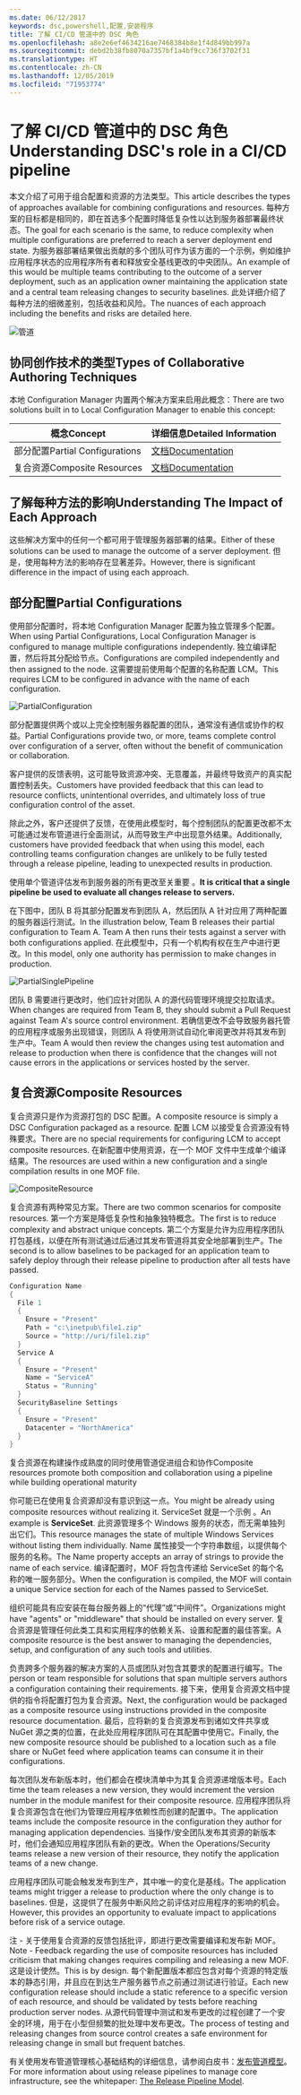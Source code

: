 ```yaml
---
ms.date: 06/12/2017
keywords: dsc,powershell,配置,安装程序
title: 了解 CI/CD 管道中的 DSC 角色
ms.openlocfilehash: a8e2e6ef4634216ae7468384b8e1f4d849bb997a
ms.sourcegitcommit: debd2b38fb8070a7357bf1a4bf9cc736f3702f31
ms.translationtype: HT
ms.contentlocale: zh-CN
ms.lasthandoff: 12/05/2019
ms.locfileid: "71953774"
---
```

# <a name="understanding-dscs-role-in-a-cicd-pipeline"></a><span data-ttu-id="18b79-103">了解 CI/CD 管道中的 DSC 角色</span><span class="sxs-lookup"><span data-stu-id="18b79-103">Understanding DSC's role in a CI/CD pipeline</span></span>

<span data-ttu-id="18b79-104">本文介绍了可用于组合配置和资源的方法类型。</span><span class="sxs-lookup"><span data-stu-id="18b79-104">This article describes the types of approaches available for combining configurations and resources.</span></span>
<span data-ttu-id="18b79-105">每种方案的目标都是相同的，即在首选多个配置时降低复杂性以达到服务器部署最终状态。</span><span class="sxs-lookup"><span data-stu-id="18b79-105">The goal for each scenario is the same, to reduce complexity when multiple configurations are preferred to reach a server deployment end state.</span></span>
<span data-ttu-id="18b79-106">为服务器部署结果做出贡献的多个团队可作为该方面的一个示例，例如维护应用程序状态的应用程序所有者和释放安全基线更改的中央团队。</span><span class="sxs-lookup"><span data-stu-id="18b79-106">An example of this would be multiple teams contributing to the outcome of a server deployment, such as an application owner maintaining the application state and a central team releasing changes to security baselines.</span></span>
<span data-ttu-id="18b79-107">此处详细介绍了每种方法的细微差别，包括收益和风险。</span><span class="sxs-lookup"><span data-stu-id="18b79-107">The nuances of each approach including the benefits and risks are detailed here.</span></span>

![管道](../images/Pipeline.jpg)

## <a name="types-of-collaborative-authoring-techniques"></a><span data-ttu-id="18b79-109">协同创作技术的类型</span><span class="sxs-lookup"><span data-stu-id="18b79-109">Types of Collaborative Authoring Techniques</span></span>

<span data-ttu-id="18b79-110">本地 Configuration Manager 内置两个解决方案来启用此概念：</span><span class="sxs-lookup"><span data-stu-id="18b79-110">There are two solutions built in to Local Configuration Manager to enable this concept:</span></span>

| <span data-ttu-id="18b79-111">概念</span><span class="sxs-lookup"><span data-stu-id="18b79-111">Concept</span></span> | <span data-ttu-id="18b79-112">详细信息</span><span class="sxs-lookup"><span data-stu-id="18b79-112">Detailed Information</span></span>
|-|-
| <span data-ttu-id="18b79-113">部分配置</span><span class="sxs-lookup"><span data-stu-id="18b79-113">Partial Configurations</span></span> | [<span data-ttu-id="18b79-114">文档</span><span class="sxs-lookup"><span data-stu-id="18b79-114">Documentation</span></span>](../pull-server/partialConfigs.md)
| <span data-ttu-id="18b79-115">复合资源</span><span class="sxs-lookup"><span data-stu-id="18b79-115">Composite Resources</span></span> | [<span data-ttu-id="18b79-116">文档</span><span class="sxs-lookup"><span data-stu-id="18b79-116">Documentation</span></span>](../resources/authoringResourceComposite.md)

## <a name="understanding-the-impact-of-each-approach"></a><span data-ttu-id="18b79-117">了解每种方法的影响</span><span class="sxs-lookup"><span data-stu-id="18b79-117">Understanding The Impact of Each Approach</span></span>

<span data-ttu-id="18b79-118">这些解决方案中的任何一个都可用于管理服务器部署的结果。</span><span class="sxs-lookup"><span data-stu-id="18b79-118">Either of these solutions can be used to manage the outcome of a server deployment.</span></span>
<span data-ttu-id="18b79-119">但是，使用每种方法的影响存在显著差异。</span><span class="sxs-lookup"><span data-stu-id="18b79-119">However, there is significant difference in the impact of using each approach.</span></span>

## <a name="partial-configurations"></a><span data-ttu-id="18b79-120">部分配置</span><span class="sxs-lookup"><span data-stu-id="18b79-120">Partial Configurations</span></span>

<span data-ttu-id="18b79-121">使用部分配置时，将本地 Configuration Manager 配置为独立管理多个配置。</span><span class="sxs-lookup"><span data-stu-id="18b79-121">When using Partial Configurations, Local Configuration Manager is configured to manage multiple configurations independently.</span></span>
<span data-ttu-id="18b79-122">独立编译配置，然后将其分配给节点。</span><span class="sxs-lookup"><span data-stu-id="18b79-122">Configurations are compiled independently and then assigned to the node.</span></span>
<span data-ttu-id="18b79-123">这需要提前使用每个配置的名称配置 LCM。</span><span class="sxs-lookup"><span data-stu-id="18b79-123">This requires LCM to be configured in advance with the name of each configuration.</span></span>

![PartialConfiguration](../images/PartialConfiguration.jpg)

<span data-ttu-id="18b79-125">部分配置提供两个或以上完全控制服务器配置的团队，通常没有通信或协作的权益。</span><span class="sxs-lookup"><span data-stu-id="18b79-125">Partial Configurations provide two, or more, teams complete control over configuration of a server, often without the benefit of communication or collaboration.</span></span>

<span data-ttu-id="18b79-126">客户提供的反馈表明，这可能导致资源冲突、无意覆盖，并最终导致资产的真实配置控制丢失。</span><span class="sxs-lookup"><span data-stu-id="18b79-126">Customers have provided feedback that this can lead to resource conflicts, unintentional overrides, and ultimately loss of true configuration control of the asset.</span></span>

<span data-ttu-id="18b79-127">除此之外，客户还提供了反馈，在使用此模型时，每个控制团队的配置更改都不太可能通过发布管道进行全面测试，从而导致生产中出现意外结果。</span><span class="sxs-lookup"><span data-stu-id="18b79-127">Additionally, customers have provided feedback that when using this model, each controlling teams configuration changes are unlikely to be fully tested through a release pipeline, leading to unexpected results in production.</span></span>

<span data-ttu-id="18b79-128">使用单个管道评估发布到服务器的所有更改至关重要  。</span><span class="sxs-lookup"><span data-stu-id="18b79-128">**It is critical that a single pipeline be used to evaluate all changes release to servers.**</span></span>

<span data-ttu-id="18b79-129">在下图中，团队 B 将其部分配置发布到团队 A，然后团队 A 针对应用了两种配置的服务器运行测试。</span><span class="sxs-lookup"><span data-stu-id="18b79-129">In the illustration below, Team B releases their partial configuration to Team A. Team A then runs their tests against a server with both configurations applied.</span></span>
<span data-ttu-id="18b79-130">在此模型中，只有一个机构有权在生产中进行更改。</span><span class="sxs-lookup"><span data-stu-id="18b79-130">In this model, only one authority has permission to make changes in production.</span></span>

![PartialSinglePipeline](../images/PartialSinglePipeline.jpg)

<span data-ttu-id="18b79-132">团队 B 需要进行更改时，他们应针对团队 A 的源代码管理环境提交拉取请求。</span><span class="sxs-lookup"><span data-stu-id="18b79-132">When changes are required from Team B, they should submit a Pull Request against Team A's source control environment.</span></span>
<span data-ttu-id="18b79-133">若确信更改不会导致服务器托管的应用程序或服务出现错误，则团队 A 将使用测试自动化审阅更改并将其发布到生产中。</span><span class="sxs-lookup"><span data-stu-id="18b79-133">Team A would then review the changes using test automation and release to production when there is confidence that the changes will not cause errors in the applications or services hosted by the server.</span></span>

## <a name="composite-resources"></a><span data-ttu-id="18b79-134">复合资源</span><span class="sxs-lookup"><span data-stu-id="18b79-134">Composite Resources</span></span>

<span data-ttu-id="18b79-135">复合资源只是作为资源打包的 DSC 配置。</span><span class="sxs-lookup"><span data-stu-id="18b79-135">A composite resource is simply a DSC Configuration packaged as a resource.</span></span>
<span data-ttu-id="18b79-136">配置 LCM 以接受复合资源没有特殊要求。</span><span class="sxs-lookup"><span data-stu-id="18b79-136">There are no special requirements for configuring LCM to accept composite resources.</span></span>
<span data-ttu-id="18b79-137">在新配置中使用资源，在一个 MOF 文件中生成单个编译结果。</span><span class="sxs-lookup"><span data-stu-id="18b79-137">The resources are used within a new configuration and a single compilation results in one MOF file.</span></span>

![CompositeResource](../images/CompositeResource.jpg)

<span data-ttu-id="18b79-139">复合资源有两种常见方案。</span><span class="sxs-lookup"><span data-stu-id="18b79-139">There are two common scenarios for composite resources.</span></span>
<span data-ttu-id="18b79-140">第一个方案是降低复杂性和抽象独特概念。</span><span class="sxs-lookup"><span data-stu-id="18b79-140">The first is to reduce complexity and abstract unique concepts.</span></span>
<span data-ttu-id="18b79-141">第二个方案是允许为应用程序团队打包基线，以便在所有测试通过后通过其发布管道将其安全地部署到生产。</span><span class="sxs-lookup"><span data-stu-id="18b79-141">The second is to allow baselines to be packaged for an application team to safely deploy through their release pipeline to production after all tests have passed.</span></span>

```PowerShell
Configuration Name
{
  File 1
  {
    Ensure = "Present"
    Path = "c:\inetpub\file1.zip"
    Source = "http://uri/file1.zip"
  }
  Service A
  {
    Ensure = "Present"
    Name = "ServiceA"
    Status = "Running"
  }
  SecurityBaseline Settings
  {
    Ensure = "Present"
    Datacenter = "NorthAmerica"
  }
}
```

<span data-ttu-id="18b79-142">复合资源在构建操作成熟度的同时使用管道促进组合和协作</span><span class="sxs-lookup"><span data-stu-id="18b79-142">Composite resources promote both composition and collaboration using a pipeline while building operational maturity</span></span>

<span data-ttu-id="18b79-143">你可能已在使用复合资源却没有意识到这一点。</span><span class="sxs-lookup"><span data-stu-id="18b79-143">You might be already using composite resources without realizing it.</span></span>
<span data-ttu-id="18b79-144">ServiceSet 就是一个示例  。</span><span class="sxs-lookup"><span data-stu-id="18b79-144">An example is **ServiceSet**.</span></span>
<span data-ttu-id="18b79-145">此资源管理多个 Windows 服务的状态，而无需单独列出它们。</span><span class="sxs-lookup"><span data-stu-id="18b79-145">This resource manages the state of multiple Windows Services without listing them individually.</span></span>
<span data-ttu-id="18b79-146">Name 属性接受一个字符串数组，以提供每个服务的名称。</span><span class="sxs-lookup"><span data-stu-id="18b79-146">The Name property accepts an array of strings to provide the name of each service.</span></span>
<span data-ttu-id="18b79-147">编译配置时，MOF 将包含传递给 ServiceSet 的每个名称的唯一服务部分。</span><span class="sxs-lookup"><span data-stu-id="18b79-147">When the configuration is compiled, the MOF will contain a unique Service section for each of the Names passed to ServiceSet.</span></span>

<span data-ttu-id="18b79-148">组织可能具有应安装在每台服务器上的“代理”或“中间件”。</span><span class="sxs-lookup"><span data-stu-id="18b79-148">Organizations might have "agents" or "middleware" that should be installed on every server.</span></span>
<span data-ttu-id="18b79-149">复合资源是管理任何此类工具和实用程序的依赖关系、设置和配置的最佳答案。</span><span class="sxs-lookup"><span data-stu-id="18b79-149">A composite resource is the best answer to managing the dependencies, setup, and configuration of any such tools and utilities.</span></span>

<span data-ttu-id="18b79-150">负责跨多个服务器的解决方案的人员或团队对包含其要求的配置进行编写。</span><span class="sxs-lookup"><span data-stu-id="18b79-150">The person or team responsible for solutions that span multiple servers authors a configuration containing their requirements.</span></span>
<span data-ttu-id="18b79-151">接下来，使用复合资源文档中提供的指令将配置打包为复合资源。</span><span class="sxs-lookup"><span data-stu-id="18b79-151">Next, the configuration would be packaged as a composite resource using instructions provided in the composite resource documentation.</span></span>
<span data-ttu-id="18b79-152">最后，应将新的复合资源发布到诸如文件共享或 NuGet 源之类的位置，在此处应用程序团队可在其配置中使用它。</span><span class="sxs-lookup"><span data-stu-id="18b79-152">Finally, the new composite resource should be published to a location such as a file share or NuGet feed where application teams can consume it in their configurations.</span></span>

<span data-ttu-id="18b79-153">每次团队发布新版本时，他们都会在模块清单中为其复合资源递增版本号。</span><span class="sxs-lookup"><span data-stu-id="18b79-153">Each time the team releases a new version, they would increment the version number in the module manifest for their composite resource.</span></span>
<span data-ttu-id="18b79-154">应用程序团队将复合资源包含在他们为管理应用程序依赖性而创建的配置中。</span><span class="sxs-lookup"><span data-stu-id="18b79-154">The application teams include the composite resource in the configuration they author for managing application dependencies.</span></span>
<span data-ttu-id="18b79-155">当操作/安全团队发布其资源的新版本时，他们会通知应用程序团队有新的更改。</span><span class="sxs-lookup"><span data-stu-id="18b79-155">When the Operations/Security teams release a new version of their resource, they notify the application teams of a new change.</span></span>

<span data-ttu-id="18b79-156">应用程序团队可能会触发发布到生产，其中唯一的变化是基线。</span><span class="sxs-lookup"><span data-stu-id="18b79-156">The application teams might trigger a release to production where the only change is to baselines.</span></span>
<span data-ttu-id="18b79-157">但是，这提供了在服务中断风险之前评估对应用程序的影响的机会。</span><span class="sxs-lookup"><span data-stu-id="18b79-157">However, this provides an opportunity to evaluate impact to applications before risk of a service outage.</span></span>

<span data-ttu-id="18b79-158">注 - 关于使用复合资源的反馈包括批评，即进行更改需要编译和发布新 MOF。</span><span class="sxs-lookup"><span data-stu-id="18b79-158">Note - Feedback regarding the use of composite resources has included criticism that making changes requires compiling and releasing a new MOF.</span></span>
<span data-ttu-id="18b79-159">这是设计使然。</span><span class="sxs-lookup"><span data-stu-id="18b79-159">This is by design.</span></span>
<span data-ttu-id="18b79-160">每个新配置版本都应包含对每个资源的特定版本的静态引用，并且应在到达生产服务器节点之前通过测试进行验证。</span><span class="sxs-lookup"><span data-stu-id="18b79-160">Each new configuration release should include a static reference to a specific version of each resource, and should be validated by tests before reaching production server nodes.</span></span>
<span data-ttu-id="18b79-161">从源代码管理中测试和发布更改的过程创建了一个安全的环境，用于在小型但频繁的批处理中发布更改。</span><span class="sxs-lookup"><span data-stu-id="18b79-161">The process of testing and releasing changes from source control creates a safe environment for releasing change in small but frequent batches.</span></span>

<span data-ttu-id="18b79-162">有关使用发布管道管理核心基础结构的详细信息，请参阅白皮书：[发布管道模型](../further-reading/whitepapers.md)。</span><span class="sxs-lookup"><span data-stu-id="18b79-162">For more information about using release pipelines to manage core infrastructure, see the whitepaper: [The Release Pipeline Model](../further-reading/whitepapers.md).</span></span>
